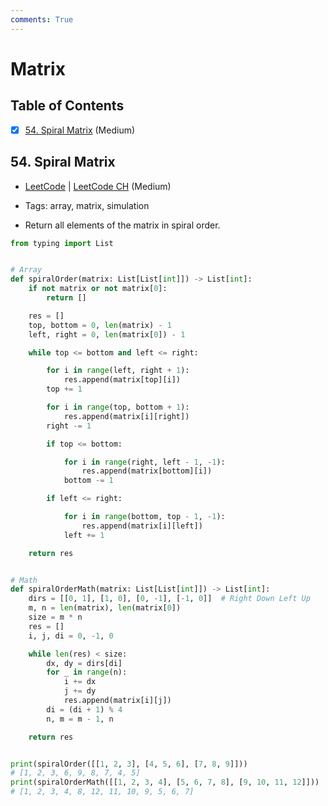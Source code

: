 ```yaml
---
comments: True
---
```


# Matrix

## Table of Contents

- [x] [54. Spiral Matrix](https://leetcode.cn/problems/spiral-matrix/) (Medium)

## 54. Spiral Matrix

-   [LeetCode](https://leetcode.com/problems/spiral-matrix/) | [LeetCode CH](https://leetcode.cn/problems/spiral-matrix/) (Medium)

-   Tags: array, matrix, simulation
-   Return all elements of the matrix in spiral order.


```python title="54. Spiral Matrix - Python Solution"
from typing import List


# Array
def spiralOrder(matrix: List[List[int]]) -> List[int]:
    if not matrix or not matrix[0]:
        return []

    res = []
    top, bottom = 0, len(matrix) - 1
    left, right = 0, len(matrix[0]) - 1

    while top <= bottom and left <= right:

        for i in range(left, right + 1):
            res.append(matrix[top][i])
        top += 1

        for i in range(top, bottom + 1):
            res.append(matrix[i][right])
        right -= 1

        if top <= bottom:

            for i in range(right, left - 1, -1):
                res.append(matrix[bottom][i])
            bottom -= 1

        if left <= right:

            for i in range(bottom, top - 1, -1):
                res.append(matrix[i][left])
            left += 1

    return res


# Math
def spiralOrderMath(matrix: List[List[int]]) -> List[int]:
    dirs = [[0, 1], [1, 0], [0, -1], [-1, 0]]  # Right Down Left Up
    m, n = len(matrix), len(matrix[0])
    size = m * n
    res = []
    i, j, di = 0, -1, 0

    while len(res) < size:
        dx, dy = dirs[di]
        for _ in range(n):
            i += dx
            j += dy
            res.append(matrix[i][j])
        di = (di + 1) % 4
        n, m = m - 1, n

    return res


print(spiralOrder([[1, 2, 3], [4, 5, 6], [7, 8, 9]]))
# [1, 2, 3, 6, 9, 8, 7, 4, 5]
print(spiralOrderMath([[1, 2, 3, 4], [5, 6, 7, 8], [9, 10, 11, 12]]))
# [1, 2, 3, 4, 8, 12, 11, 10, 9, 5, 6, 7]

```
